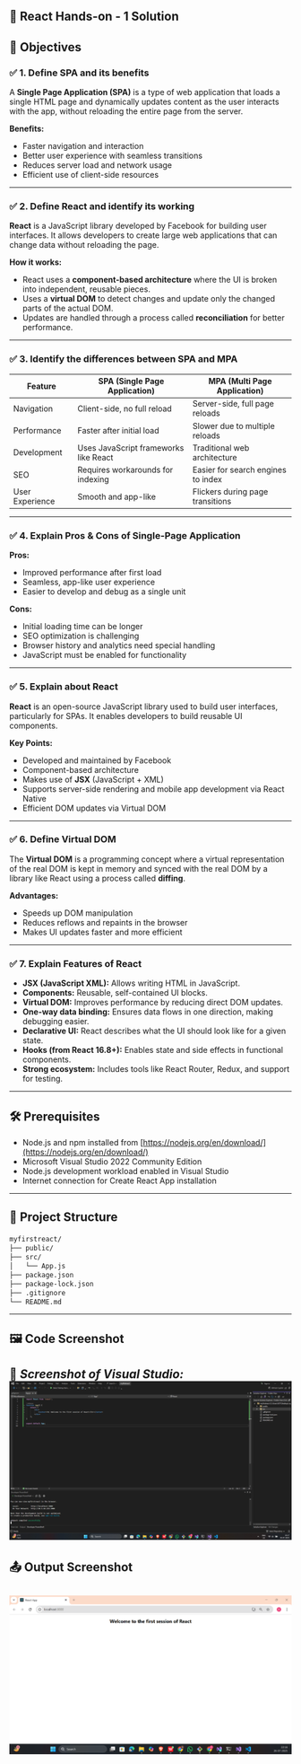 ## 📘 React Hands-on - 1 Solution 

## 📘 Objectives

### ✅ 1. Define SPA and its benefits

A **Single Page Application (SPA)** is a type of web application that loads a single HTML page and dynamically updates content as the user interacts with the app, without reloading the entire page from the server.

**Benefits:**
- Faster navigation and interaction
- Better user experience with seamless transitions
- Reduces server load and network usage
- Efficient use of client-side resources

---

### ✅ 2. Define React and identify its working

**React** is a JavaScript library developed by Facebook for building user interfaces. It allows developers to create large web applications that can change data without reloading the page.

**How it works:**
- React uses a **component-based architecture** where the UI is broken into independent, reusable pieces.
- Uses a **virtual DOM** to detect changes and update only the changed parts of the actual DOM.
- Updates are handled through a process called **reconciliation** for better performance.

---

### ✅ 3. Identify the differences between SPA and MPA

| Feature         | SPA (Single Page Application)             | MPA (Multi Page Application)               |
|----------------|--------------------------------------------|--------------------------------------------|
| Navigation     | Client-side, no full reload                | Server-side, full page reloads             |
| Performance    | Faster after initial load                  | Slower due to multiple reloads             |
| Development    | Uses JavaScript frameworks like React      | Traditional web architecture               |
| SEO            | Requires workarounds for indexing          | Easier for search engines to index         |
| User Experience| Smooth and app-like                        | Flickers during page transitions           |

---

### ✅ 4. Explain Pros & Cons of Single-Page Application

**Pros:**
- Improved performance after first load
- Seamless, app-like user experience
- Easier to develop and debug as a single unit

**Cons:**
- Initial loading time can be longer
- SEO optimization is challenging
- Browser history and analytics need special handling
- JavaScript must be enabled for functionality

---

### ✅ 5. Explain about React

**React** is an open-source JavaScript library used to build user interfaces, particularly for SPAs. It enables developers to build reusable UI components.

**Key Points:**
- Developed and maintained by Facebook
- Component-based architecture
- Makes use of **JSX** (JavaScript + XML)
- Supports server-side rendering and mobile app development via React Native
- Efficient DOM updates via Virtual DOM

---

### ✅ 6. Define Virtual DOM

The **Virtual DOM** is a programming concept where a virtual representation of the real DOM is kept in memory and synced with the real DOM by a library like React using a process called **diffing**.

**Advantages:**
- Speeds up DOM manipulation
- Reduces reflows and repaints in the browser
- Makes UI updates faster and more efficient

---

### ✅ 7. Explain Features of React

- **JSX (JavaScript XML):** Allows writing HTML in JavaScript.
- **Components:** Reusable, self-contained UI blocks.
- **Virtual DOM:** Improves performance by reducing direct DOM updates.
- **One-way data binding:** Ensures data flows in one direction, making debugging easier.
- **Declarative UI:** React describes what the UI should look like for a given state.
- **Hooks (from React 16.8+):** Enables state and side effects in functional components.
- **Strong ecosystem:** Includes tools like React Router, Redux, and support for testing.
---

## 🛠 Prerequisites

- Node.js and npm installed from [https://nodejs.org/en/download/](https://nodejs.org/en/download/)
- Microsoft Visual Studio 2022 Community Edition
- Node.js development workload enabled in Visual Studio
- Internet connection for Create React App installation

---

## 📁 Project Structure
```
myfirstreact/
├── public/
├── src/
│   └── App.js
├── package.json
├── package-lock.json
├── .gitignore
└── README.md
```
---
## 🖼️ Code Screenshot
📌 *Screenshot of Visual Studio:* 
![alt text](image.png)
---
## 📤 Output Screenshot
![alt text](image-1.png)
---